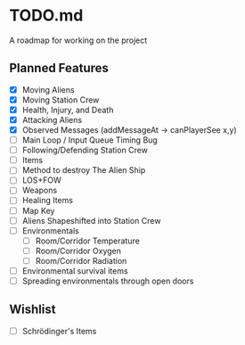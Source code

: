 # TODO.md
A roadmap for working on the project

## Planned Features
* [X] Moving Aliens
* [X] Moving Station Crew
* [X] Health, Injury, and Death
* [X] Attacking Aliens
* [X] Observed Messages (addMessageAt -> canPlayerSee x,y)
* [ ] Main Loop / Input Queue Timing Bug
* [ ] Following/Defending Station Crew
* [ ] Items
* [ ] Method to destroy The Alien Ship
* [ ] LOS+FOW
* [ ] Weapons
* [ ] Healing Items
* [ ] Map Key
* [ ] Aliens Shapeshifted into Station Crew
* [ ] Environmentals
  * [ ] Room/Corridor Temperature
  * [ ] Room/Corridor Oxygen
  * [ ] Room/Corridor Radiation
* [ ] Environmental survival items
* [ ] Spreading environmentals through open doors

## Wishlist
* [ ] Schrödinger's Items
